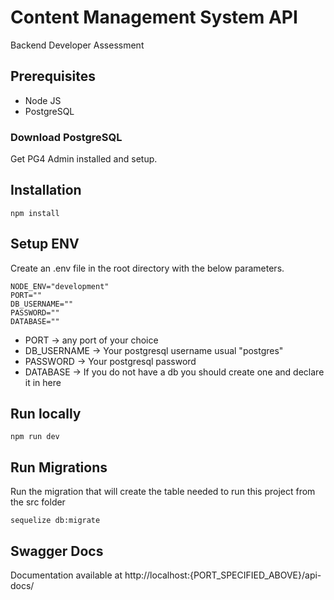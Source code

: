 # Content Management System API
 Backend Developer Assessment
 
## Prerequisites
- Node JS
- PostgreSQL

### Download PostgreSQL

Get PG4 Admin installed and setup.
 
## Installation

```
npm install
```

## Setup ENV
Create an .env file in the root directory with the below parameters.

```
NODE_ENV="development"
PORT=""
DB_USERNAME=""
PASSWORD=""
DATABASE=""
```

- PORT -> any port of your choice
- DB_USERNAME -> Your postgresql username usual "postgres"
- PASSWORD -> Your postgresql password
- DATABASE -> If you do not have a db you should create one and declare it in here

## Run locally

```
npm run dev
```

## Run Migrations

 Run the migration that will create the table needed to run this project from the src folder
 
```
sequelize db:migrate
```
## Swagger Docs

Documentation available at http://localhost:{PORT_SPECIFIED_ABOVE}/api-docs/
